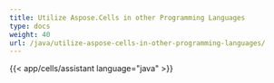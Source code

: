 ```yaml
---
title: Utilize Aspose.Cells in other Programming Languages
type: docs
weight: 40
url: /java/utilize-aspose-cells-in-other-programming-languages/
---
```

{{< app/cells/assistant language="java" >}}